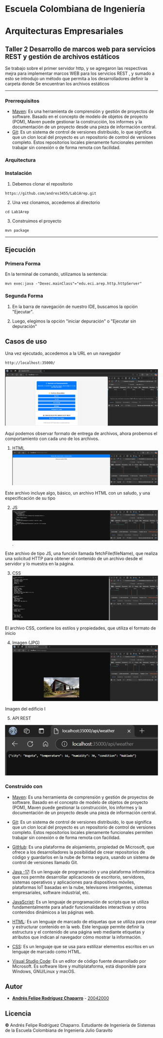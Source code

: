 # Escuela Colombiana de Ingeniería
# Arquitecturas Empresariales

## Taller 2 Desarrollo de marcos web para servicios REST y gestión de archivos estáticos

Se trabajo sobre el primer servidor http, y se agregaron las respectivas mejra para implementar marcos WEB para los servicios REST , y sumado a esto se introdujo un método que permita a los desarrolladores definir la carpeta donde Se encuentran los archivos estáticos

---
### Prerrequisitos

* [Maven](https://maven.apache.org/): Es una herramienta de comprensión y gestión de proyectos de software. Basado en el concepto de modelo de objetos de proyecto (POM), Maven puede gestionar la construcción, los informes y la documentación de un proyecto desde una pieza de información central.
* [Git](https://learn.microsoft.com/es-es/devops/develop/git/what-is-git): Es un sistema de control de versiones distribuido, lo que significa que un clon local del proyecto es un repositorio de control de versiones completo. Estos repositorios locales plenamente funcionales permiten trabajar sin conexión o de forma remota con facilidad.

### Arquitectura

### Instalación

1) Debemos clonar el repositorio
```
https://github.com/andres3455/Lab1Arep.git
```
2) Una vez clonamos, accedemos al directorio
```
cd Lab1Arep
```
3) Construimos el proyecto
```
mvn package
```
---

## Ejecución

### Primera Forma
En la terminal de comando, utilizamos la sentencia:
```
mvn exec:java -"Dexec.mainClass"="edu.eci.arep.http.httpServer"  
```

### Segunda Forma
1) En la barra de navegación de nuestro IDE, buscamos la opción "Ejecutar".
   
2) Luego, elegimos la opción "iniciar depuración" o "Ejecutar sin depuración"


## Casos de uso

Una vez ejecutado, accedemos a la URL en un navegador

```
http://localhost:35000/
```

![Imagen1](img/1.png)

Aquí podemos observar formato de entrega de archivos, ahora probemos el comportamiento con cada uno de los archivos.

1) HTML
![Imagen1](img/2.png)

Este archivo incluye algo, básico, un archivo HTML con un saludo, y una especificación de su tipo

2) JS
![image](img/3.png).

Este archivo de tipo JS, una función llamada fetchFile(fileName), que realiza una solicitud HTTP para obtener el contenido de un archivo desde el servidor y lo muestra en la página.

3) CSS
![image](img/4.png)

El archivo CSS, contiene los estilos y propiedades, que utiliza el formato de inicio

4) Imagen (JPG)
![](/img/5.png)

Imagen del edificio I

5) API REST

![Imagen](img/6.png)


### Construido con

* [Maven](https://maven.apache.org/): Es una herramienta de comprensión y gestión de proyectos de software. Basado en el concepto de modelo de objetos de proyecto (POM), Maven puede gestionar la construcción, los informes y la documentación de un proyecto desde una pieza de información central.

* [Git](https://learn.microsoft.com/es-es/devops/develop/git/what-is-git): Es un sistema de control de versiones distribuido, lo que significa que un clon local del proyecto es un repositorio de control de versiones completo. Estos repositorios locales plenamente funcionales permiten trabajar sin conexión o de forma remota con facilidad.

* [GitHub](https://platzi.com/blog/que-es-github-como-funciona/): Es una plataforma de alojamiento, propiedad de Microsoft, que ofrece a los desarrolladores la posibilidad de crear repositorios de código y guardarlos en la nube de forma segura, usando un sistema de control de versiones llamado Git.

* [Java -17](https://www.cursosaula21.com/que-es-java/): Es un lenguaje de programación y una plataforma informática que nos permite desarrollar aplicaciones de escritorio, servidores, sistemas operativos y aplicaciones para dispositivos móviles, plataformas IoT basadas en la nube, televisores inteligentes, sistemas empresariales, software industrial, etc.

* [JavaScript](https://universidadeuropea.com/blog/que-es-javascript/): Es un lenguaje de programación de scripts que se utiliza fundamentalmente para añadir funcionalidades interactivas y otros contenidos dinámicos a las páginas web.

* [HTML](https://aulacm.com/que-es/html-significado-definicion/): Es un lenguaje de marcado de etiquetas que se utiliza para crear y estructurar contenido en la web. Este lenguaje permite definir la estructura y el contenido de una página web mediante etiquetas y atributos que indican al navegador cómo mostrar la información.

* [CSS](https://www.hostinger.co/tutoriales/que-es-css): Es un lenguaje que se usa para estilizar elementos escritos en un lenguaje de marcado como HTML.

* [Visual Studio Code](https://openwebinars.net/blog/que-es-visual-studio-code-y-que-ventajas-ofrece/): Es un editor de código fuente desarrollado por Microsoft. Es software libre y multiplataforma, está disponible para Windows, GNU/Linux y macOS.

## Autor

* **[Andrés Felipe Rodríguez Chaparro](https://www.linkedin.com/in/andres-felipe-rodriguez-chaparro-816ab527a/)** - [20042000](https://github.com/20042000)

## Licencia
**©** Andrés Felipe Rodríguez Chaparro. Estudiante de Ingeniería de Sistemas de la Escuela Colombiana de Ingeniería Julio Garavito
